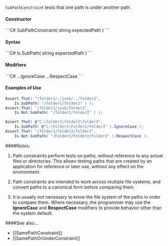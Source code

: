 `SubPathConstraint` tests that one path is under another path.

<h4>Constructor</h4>
```C#
SubPathConstraint( string expectedPath )
```

<h4>Syntax</h4>
```C#
Is.SubPath( string expectedPath )
```

<h4>Modifiers</h4>
```C#
...IgnoreCase
...RespectCase
```

<h4>Examples of Use</h4>

```C#
Assert.That( "/folder1/./junk/../folder2", 
	Is.SubPath( "/folder1/folder2" ) );
Assert.That( "/folder1/junk/folder2",
	Is.Not.SubPath( "/folder1/folder2" ) );

Assert.That( @"C:\folder1\folder2\folder3",
	Is.SubPath( @"C:\Folder1\Folder2/Folder3" ).IgnoreCase );
Assert.That( "/folder1/folder2/folder3",
	Is.Not.SubPath( "/Folder1/Folder2/Folder3" ).RespectCase );
```

####Notes:

1. Path constraints perform tests on paths, without reference to any
actual files or directories. This allows testing paths that are
created by an application for reference or later use, without 
any effect on the environment.
   
2. Path constraints are intended to work across multiple file systems,
and convert paths to a canonical form before comparing them. 

3. It is usually not necessary to know the file system of the paths
in order to compare them. Where necessary, the programmer may
use the <b>IgnoreCase</b> and <b>RespectCase</b> modifiers to provide 
behavior other than the system default.
      
####See also...
 * [[SamePathConstraint]]
 * [[SamePathOrUnderConstraint]]
